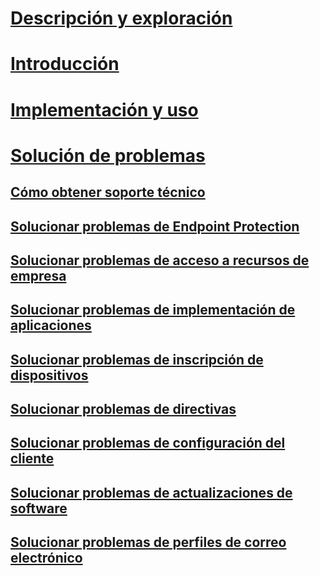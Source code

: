 # [Descripción y exploración](/intune/understand-explore/introduction-to-microsoft-intune)
# [Introducción](/intune/get-started/what-to-know-before-you-start-microsoft-intune)
<!-- # [Plan and Design](/intune/plan-design/ways-to-do-enterprise-mobility) -->
# [Implementación y uso](/intune/deploy-use/overview-of-device-and-app-lifecycles-in-microsoft-intune)

# [Solución de problemas](how-to-get-support-for-microsoft-intune.md)
## [Cómo obtener soporte técnico](how-to-get-support-for-microsoft-intune.md)
## [Solucionar problemas de Endpoint Protection](Troubleshoot-Endpoint-Protection-in-microsoft-intune.md)
## [Solucionar problemas de acceso a recursos de empresa](Troubleshoot-company-resource-access-problems-with-microsoft-intune.md)
## [Solucionar problemas de implementación de aplicaciones](Troubleshoot-app-deployment-problems-in-microsoft-intune.md)
## [Solucionar problemas de inscripción de dispositivos](troubleshoot-device-enrollment-in-intune.md)
## [Solucionar problemas de directivas](Troubleshoot-policies-in-microsoft-intune.md)
## [Solucionar problemas de configuración del cliente](Troubleshoot-client-setup-in-microsoft-intune.md)
## [Solucionar problemas de actualizaciones de software](Troubleshoot-software-updates-in-microsoft-intune.md)
## [Solucionar problemas de perfiles de correo electrónico](Troubleshoot-email-profiles-in-microsoft-intune.md)


<!--HONumber=May16_HO1-->



